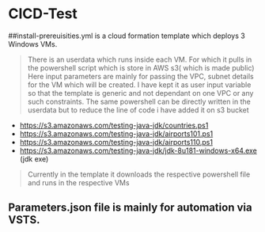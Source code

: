 # CICD-Test
##install-prereuisities.yml  is a cloud formation template which deploys 3 Windows VMs. 
> There is an userdata which runs inside each VM. For which it pulls in the powershell script which is store in AWS s3( which is made public)
Here input parameters are mainly for passing the VPC, subnet details for the VM which will be created.
I have kept it as user input variable so that the template is generic and not dependant on one VPC or any such constraints.
> The same powershell can be directly written in the userdata but to reduce the line of code i have added it on s3 bucket
  * https://s3.amazonaws.com/testing-java-jdk/countries.ps1
  * https://s3.amazonaws.com/testing-java-jdk/airports101.ps1
  * https://s3.amazonaws.com/testing-java-jdk/airports110.ps1
  * https://s3.amazonaws.com/testing-java-jdk/jdk-8u181-windows-x64.exe (jdk exe)
> Currently in the template it downloads the respective powershell file and runs in the respective VMs
## Parameters.json file is mainly for automation via VSTS.
